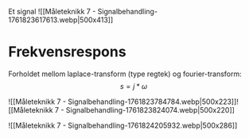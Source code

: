 Et signal 
![[Måleteknikk 7 - Signalbehandling-1761823617613.webp|500x413]]

# Frekvensrespons
Forholdet mellom laplace-transform (type regtek) og fourier-transform:
$$
s = j*\omega 
$$

![[Måleteknikk 7 - Signalbehandling-1761823784784.webp|500x223]]![[Måleteknikk 7 - Signalbehandling-1761823824074.webp|500x220]]

![[Måleteknikk 7 - Signalbehandling-1761824205932.webp|500x286]]



